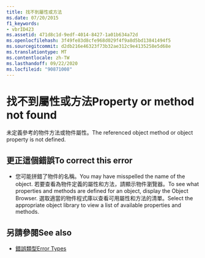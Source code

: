 ```yaml
---
title: 找不到屬性或方法
ms.date: 07/20/2015
f1_keywords:
- vbrID423
ms.assetid: 471d8c1d-9edf-4014-8427-1a01b634a72d
ms.openlocfilehash: 3f49fe83d8cfe968d029f4f9a8d5bd13841494f5
ms.sourcegitcommit: d2db216e46323f73b32ae312c9e4135258e5d68e
ms.translationtype: MT
ms.contentlocale: zh-TW
ms.lasthandoff: 09/22/2020
ms.locfileid: "90871008"
---
```

# <a name="property-or-method-not-found"></a><span data-ttu-id="f6e5a-102">找不到屬性或方法</span><span class="sxs-lookup"><span data-stu-id="f6e5a-102">Property or method not found</span></span>

<span data-ttu-id="f6e5a-103">未定義參考的物件方法或物件屬性。</span><span class="sxs-lookup"><span data-stu-id="f6e5a-103">The referenced object method or object property is not defined.</span></span>  
  
## <a name="to-correct-this-error"></a><span data-ttu-id="f6e5a-104">更正這個錯誤</span><span class="sxs-lookup"><span data-stu-id="f6e5a-104">To correct this error</span></span>  
  
- <span data-ttu-id="f6e5a-105">您可能拼錯了物件的名稱。</span><span class="sxs-lookup"><span data-stu-id="f6e5a-105">You may have misspelled the name of the object.</span></span> <span data-ttu-id="f6e5a-106">若要查看為物件定義的屬性和方法，請顯示物件瀏覽器。</span><span class="sxs-lookup"><span data-stu-id="f6e5a-106">To see what properties and methods are defined for an object, display the Object Browser.</span></span> <span data-ttu-id="f6e5a-107">選取適當的物件程式庫以查看可用屬性和方法的清單。</span><span class="sxs-lookup"><span data-stu-id="f6e5a-107">Select the appropriate object library to view a list of available properties and methods.</span></span>  
  
## <a name="see-also"></a><span data-ttu-id="f6e5a-108">另請參閱</span><span class="sxs-lookup"><span data-stu-id="f6e5a-108">See also</span></span>

- [<span data-ttu-id="f6e5a-109">錯誤類型</span><span class="sxs-lookup"><span data-stu-id="f6e5a-109">Error Types</span></span>](../../programming-guide/language-features/error-types.md)
